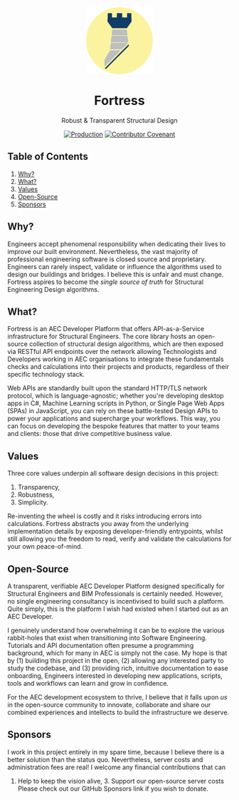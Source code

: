 <div align="center">
  <img 
    height="150px" 
    src=".github/assets/images/fortress.png" 
    alt="Blue Fortress Logo. "
  />

  <h1>Fortress</h1>
  <p>Robust & Transparent Structural Design</p>

  [![Production](https://github.com/jamesbayley/Fortress/actions/workflows/publish.yml/badge.svg)](https://github.com/jamesbayley/Fortress/actions/workflows/publish.yml)
  [![Contributor Covenant](https://img.shields.io/badge/Contributor%20Covenant-2.0-4baaaa.svg)](code_of_conduct.md)
</div>

## Table of Contents

1. [Why?](#why)
2. [What?](#what)
3. [Values](#values)
4. [Open-Source](#open-source)
5. [Sponsors](#sponsors)

## Why?

Engineers accept phenomenal responsibility when dedicating their lives to improve our built environment. Nevertheless, the vast majority of professional engineering software is closed source and proprietary. Engineers can rarely inspect, validate or influence the algorithms used to design our buildings and bridges. I believe this is unfair and must change. Fortress aspires to become the _single source of truth_ for Structural Engineering Design algorithms. 

## What?

Fortress is an AEC Developer Platform that offers API-as-a-Service infrastructure for Structural Engineers. The core library hosts an open-source collection of structural design algorithms, which are then exposed via RESTful API endpoints over the network allowing Technologists and Developers working in AEC organisations to integrate these fundamentals checks and calculations into their projects and products, regardless of their specific technology stack. 

Web APIs are standardly built upon the standard HTTP/TLS network protocol, which is language-agnostic; whether you're developing desktop apps in C#, Machine Learning scripts in Python, or Single Page Web Apps (SPAs) in JavaScript, you can rely on these battle-tested Design APIs to power your applications and supercharge your workflows. This way, you can focus on developing the bespoke features that matter to your teams and clients: those that drive competitive business value. 

## Values

Three core values underpin all software design decisions in this project:

1. Transparency, 
2. Robustness, 
3. Simplicity.

Re-inventing the wheel is costly and it risks introducing errors into calculations. Fortress abstracts you away from the underlying implementation details by exposing developer-friendly entrypoints, whilst still allowing you the freedom to read, verify and validate the calculations for your own peace-of-mind.

## Open-Source

A transparent, verifiable AEC Developer Platform designed specifically for Structural Engineers and BIM Professionals is certainly needed. However, no single engineering consultancy is incentivised to build such a platform. Quite simply, this is the platform I wish had existed when I started out as an AEC Developer. 

I genuinely understand how overwhelming it can be to explore the various rabbit-holes that exist when transitioning into Software Engineering. Tutorials and API documentation often presume a programming background, which for many in AEC is simply not the case. My hope is that by (1) building this project in the open, (2) allowing any interested party to study the codebase, and (3) providing rich, intuitive documentation to ease onboarding, Engineers interested in developing new applications, scripts, tools and workflows can learn and grow in confidence.

For the AEC development ecosystem to thrive, I believe that it falls upon _us_ in the open-source community to innovate, collaborate and share our combined experiences and intellects to build the infrastructure we deserve.

## Sponsors

I work in this project entirely in my spare time, because I believe there is a better solution than the status quo. Nevertheless, server costs and administration fees are real! I welcome any financial contributions that can
1. Help to keep the vision alive, 3. Support our open-source server costs
Please check out our GitHub Sponsors link if you wish to donate.
